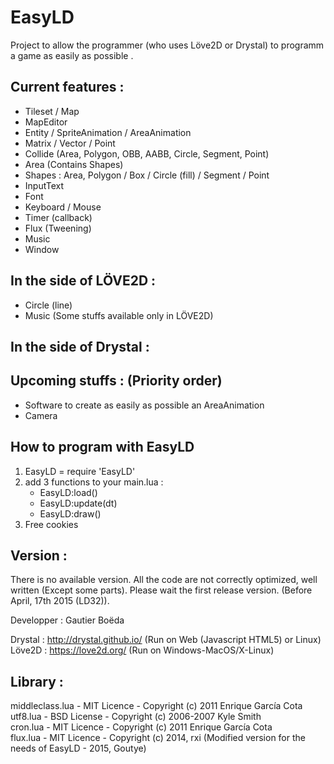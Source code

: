 # EasyLD

Project to allow the programmer (who uses Löve2D or Drystal) to programm a game as easily as possible .

Current features :
-----------------

* Tileset / Map
* MapEditor
* Entity / SpriteAnimation / AreaAnimation
* Matrix / Vector / Point
* Collide (Area, Polygon, OBB, AABB, Circle, Segment, Point)
* Area (Contains Shapes)
* Shapes : Area, Polygon / Box / Circle (fill) / Segment / Point
* InputText
* Font
* Keyboard / Mouse
* Timer (callback)
* Flux (Tweening)
* Music
* Window

In the side of LÖVE2D :
----------------------

* Circle (line)
* Music (Some stuffs available only in LÖVE2D)

In the side of Drystal :
----------------------

Upcoming stuffs : (Priority order)
----------------------

* Software to create as easily as possible an AreaAnimation
* Camera

How to program with EasyLD
----------------------

1. EasyLD = require 'EasyLD'
2. add 3 functions to your main.lua :
	* EasyLD:load()
	* EasyLD:update(dt)
	* EasyLD:draw()
3. Free cookies

Version :
---------

There is no available version. All the code are not correctly optimized, well written (Except some parts). Please wait the first release version. (Before April, 17th 2015 (LD32)).

Developper : Gautier Boëda

Drystal : http://drystal.github.io/ (Run on Web (Javascript HTML5) or Linux)  
Löve2D : https://love2d.org/ (Run on Windows-MacOS/X-Linux)


Library :
---------

middleclass.lua - MIT Licence - Copyright (c) 2011 Enrique García Cota  
utf8.lua - BSD License - Copyright (c) 2006-2007 Kyle Smith  
cron.lua - MIT Licence - Copyright (c) 2011 Enrique García Cota  
flux.lua - MIT Licence - Copyright (c) 2014, rxi (Modified version for the needs of EasyLD - 2015, Goutye)